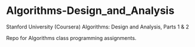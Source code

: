 Algorithms-Design_and_Analysis
==============================

Stanford University (Coursera) Algorithms: Design and Analysis, Parts 1 & 2

Repo for Algorithms class programming assignments.


